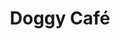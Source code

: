 ---
title: Doggy Café
description: Réseaux sociaux
resume:
  titre: Doggy Café
  court: Réseaux sociaux
identifiant:
slug:
ordre: 1
image: /img/doggy-cafe-reseaux-sociaux.jpg
i18n: fr
portfolios:
  - Réseaux sociaux
link:
  external: true
  url: https://www.facebook.com/LeDoggyCafe/
---